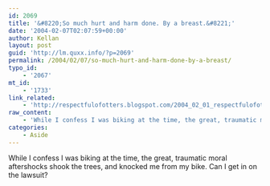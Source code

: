 ```yaml
---
id: 2069
title: '&#8220;So much hurt and harm done. By a breast.&#8221;'
date: '2004-02-07T02:07:59+00:00'
author: Kellan
layout: post
guid: 'http://lm.quxx.info/?p=2069'
permalink: /2004/02/07/so-much-hurt-and-harm-done-by-a-breast/
typo_id:
    - '2067'
mt_id:
    - '1733'
link_related:
    - 'http://respectfulofotters.blogspot.com/2004_02_01_respectfulofotters_archive.html#107585808625252347'
raw_content:
    - 'While I confess I was biking at the time, the great, traumatic moral aftershocks shook the trees, and knocked me from my bike.  Can I get in on the lawsuit?'
categories:
    - Aside
---
```


While I confess I was biking at the time, the great, traumatic moral aftershocks shook the trees, and knocked me from my bike. Can I get in on the lawsuit?